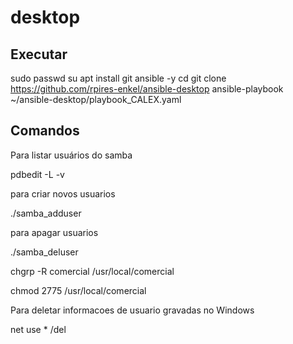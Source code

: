 # desktop

## Executar ##
sudo passwd
su
apt install git ansible -y
cd
git clone https://github.com/rpires-enkel/ansible-desktop
ansible-playbook ~/ansible-desktop/playbook_CALEX.yaml



## Comandos ##
Para listar usuários do samba

pdbedit -L -v

para criar novos usuarios

./samba_adduser <usuario>

para apagar usuarios

./samba_deluser <usuario>

chgrp -R comercial /usr/local/comercial

chmod 2775 /usr/local/comercial

Para deletar informacoes de usuario gravadas no Windows

net use * /del
